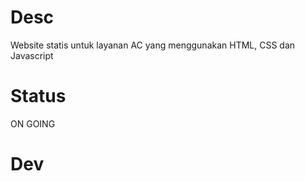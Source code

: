# Desc
Website statis untuk layanan AC yang menggunakan HTML, CSS dan Javascript

# Status
ON GOING

# Dev
<grouckfly>